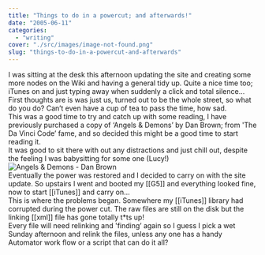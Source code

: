 ```yaml
---
title: "Things to do in a powercut; and afterwards!"
date: "2005-06-11"
categories: 
  - "writing"
cover: "./src/images/image-not-found.png"
slug: "things-to-do-in-a-powercut-and-afterwards"
---
```


I was sitting at the desk this afternoon updating the site and creating some more nodes on the Wiki and having a general tidy up. Quite a nice time too; iTunes on and just typing away when suddenly a click and total silence…  
First thoughts are is was just us, turned out to be the whole street, so what do you do? Can’t even have a cup of tea to pass the time, how sad.  
This was a good time to try and catch up with some reading, I have previously purchased a copy of ‘Angels & Demons’ by Dan Brown; from 'The Da Vinci Code’ fame, and so decided this might be a good time to start reading it.  
It was good to sit there with out any distractions and just chill out, despite the feeling I was babysitting for some one (Lucy!)  
![Angels & Demons - Dan Brown](/images/0593054865.02._PE40_SCMZZZZZZZ_.jpg)  
Eventually the power was restored and I decided to carry on with the site update. So upstairs I went and booted my \[\[G5\]\] and everything looked fine, now to start \[\[iTunes\]\] and carry on…  
This is where the problems began. Somewhere my \[\[iTunes\]\] library had corrupted during the power cut. The raw files are still on the disk but the linking \[\[xml\]\] file has gone totally t\*ts up!  
Every file will need relinking and 'finding’ again so I guess I pick a wet Sunday afternoon and relink the files, unless any one has a handy Automator work flow or a script that can do it all?

